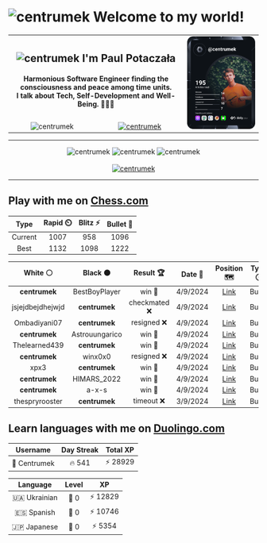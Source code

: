 <h1>
  <img
    src="https://emojis.slackmojis.com/emojis/images/1531849430/4246/blob-sunglasses.gif"
    width="30"
    alt="centrumek"
  />
  Welcome to my world!
</h1>

<table>
  <tbody>
    <tr>
      <td align="center" width="70%" colspan="2">
        <h2>
          <img
            src="https://raw.githubusercontent.com/MartinHeinz/MartinHeinz/master/wave.gif"
            width="30px"
            alt="centrumek"
          />
          I'm Paul Potaczała
        </h2>
        <h4>
          Harmonious Software Engineer finding the consciousness and peace among time units.
          <br/>
          I talk about Tech, Self-Development and Well-Being. 🌿🧘🚀
        </h4>
      </td>
      <td width="30%" rowspan="2">
        <a href="https://app.daily.dev/centrumek">
          <img
            src="./devcard.svg"
            alt="centrumek"
          />
        </a>
      </td>
    </tr>
    <tr align="center">
      <td>
        <img
          src="https://komarev.com/ghpvc/?username=centrumek&label=visitors&color=0e75b6&style=flat"
          alt="centrumek"
        >
      </td>
      <td>
        <a href="https://stackoverflow.com/users/14496012/centrumek">
          <img
            src="https://stackoverflow.com/users/flair/14496012.png?theme=dark"
            alt="centrumek"
          >
        </a>
      </td>
    </tr>
  </tbody>
</table>

---
<div align="center">
  <img 
    src="https://github-readme-stats.vercel.app/api?username=centrumek&show_icons=true&count_private=true&theme=dark&hide_border=true&hide=issues,contribs&bg_color=00000000"
    alt="centrumek"
  />
  <img
    src="https://github-readme-stats.vercel.app/api/top-langs/?username=centrumek&layout=compact&hide_border=true&theme=dark&bg_color=00000000&langs_count=6&exclude_repo=air-statistic-app"
    alt="centrumek"
  />
  <img 
    src="https://github-readme-streak-stats.herokuapp.com?user=centrumek&theme=dark&hide_border=true&background=FFFFFF00"
    alt="centrumek"
  />
  <br/>
  <br/>
  <a href="https://www.buymeacoffee.com/centrumek">
    <img
      src="https://cdn.buymeacoffee.com/buttons/v2/default-orange.png"
      height="50"
      width="210"
      alt="centrumek"
    />
  </a>
</div>

---

## Play with me on [Chess.com](https://www.chess.com/member/centrumek)

<div align="center">
<!--START_SECTION:chessStats-->
<!-- Automatically generated with https://github.com/Balastrong/chess-stats-action -->

| Type | Rapid ⏲️ | Blitz ⚡ | Bullet 🔫 |
|:---:|:---:|:---:|:---:|
| Current | 1007 | 958 | 1096 |
| Best | 1132 | 1098 | 1222 |

| White ⚪ | Black ⚫ | Result 🏆 | Date 📅 | Position 🗺️ | Type 🕕 |
|:---:|:---:|:---:|:---:|:---:|:---:|
| **centrumek** | BestBoyPlayer | win 🥇 | 4/9/2024 | <a href="http://www.ee.unb.ca/cgi-bin/tervo/fen.pl?select=6k1/6pp/5p2/5P2/3p1PK1/Rr6/1q5P/8 b - -">Link</a> | Bullet |
| jsjejdbejdhejwjd | **centrumek** | checkmated ❌ | 4/9/2024 | <a href="http://www.ee.unb.ca/cgi-bin/tervo/fen.pl?select=4R2k/Q6p/8/p2p2p1/3P4/2P3P1/P2n1P1P/6K1 b - -">Link</a> | Bullet |
| Ombadiyani07 | **centrumek** | resigned ❌ | 4/9/2024 | <a href="http://www.ee.unb.ca/cgi-bin/tervo/fen.pl?select=8/8/8/1Q6/8/8/1k3PPP/4R1K1 b - -">Link</a> | Bullet |
| **centrumek** | Astrouungarico | win 🥇 | 4/9/2024 | <a href="http://www.ee.unb.ca/cgi-bin/tervo/fen.pl?select=6k1/6pp/6p1/p1p3P1/P1Pr4/1P6/2K4P/3R4 b - -">Link</a> | Bullet |
| Thelearned439 | **centrumek** | win 🥇 | 4/9/2024 | <a href="http://www.ee.unb.ca/cgi-bin/tervo/fen.pl?select=8/8/2R2pk1/7p/3K2rP/8/8/8 w - -">Link</a> | Bullet |
| **centrumek** | winx0x0 | resigned ❌ | 4/9/2024 | <a href="http://www.ee.unb.ca/cgi-bin/tervo/fen.pl?select=r5k1/ppp2ppp/2n2n2/1bPN4/8/P4P2/4rKPP/7R w - -">Link</a> | Bullet |
| xpx3 | **centrumek** | win 🥇 | 4/9/2024 | <a href="http://www.ee.unb.ca/cgi-bin/tervo/fen.pl?select=1k6/8/R1Q1r2p/1PP4P/3q1R2/8/1P4P1/7K w - -">Link</a> | Bullet |
| **centrumek** | HIMARS_2022 | win 🥇 | 4/9/2024 | <a href="http://www.ee.unb.ca/cgi-bin/tervo/fen.pl?select=5R2/6p1/k5K1/p1p5/8/8/3n3P/8 b - -">Link</a> | Bullet |
| **centrumek** | a-x-s | win 🥇 | 4/9/2024 | <a href="http://www.ee.unb.ca/cgi-bin/tervo/fen.pl?select=r3kb1r/ppp2ppp/1nn5/4p1B1/P3P1b1/2NP1N2/1PP4P/R2QKB1R b KQkq -">Link</a> | Bullet |
| thespryrooster | **centrumek** | timeout ❌ | 3/9/2024 | <a href="http://www.ee.unb.ca/cgi-bin/tervo/fen.pl?select=r5nr/1pRR4/6k1/5p1p/1B2p1p1/5nP1/PP2NPKP/8 b - -">Link</a> | Bullet |

<!--END_SECTION:chessStats-->
</div>

## Learn languages with me on [Duolingo.com](https://www.duolingo.com/profile/Centrumek)

<div align="center">
<!--START_SECTION:duolingoStats-->
<!-- Automatically generated with https://github.com/centrumek/duolingo-readme-stats-->

| Username | Day Streak | Total XP |
|:---:|:---:|:---:|
| 👤 Centrumek | 🔥 541 | ⚡ 28929 |

| Language | Level | XP |
|:---:|:---:|:---:|
| 🇺🇦 Ukrainian | 👑 0 | ⚡ 12829 |
| 🇪🇸 Spanish | 👑 0 | ⚡ 10746 |
| 🇯🇵 Japanese | 👑 0 | ⚡ 5354 |

<!--END_SECTION:duolingoStats-->
</div>
<!--
**centrumek/centrumek** is a ✨ _special_ ✨ repository because its `README.md` (this file) appears on your GitHub profile.

Here are some ideas to get you started:

- 🔭 I’m currently working on ...
- 🌱 I’m currently learning ...
- 👯 I’m looking to collaborate on ...
- 🤔 I’m looking for help with ...
- 💬 Ask me about ...
- 📫 How to reach me: ...
- 😄 Pronouns: ...
- ⚡ Fun fact: ...
-->
